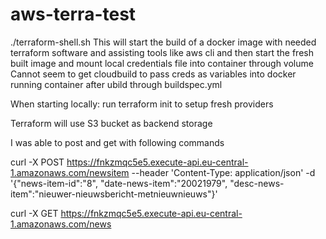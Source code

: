 # aws-terra-test

./terraform-shell.sh 
This will start the build of a docker image with needed terraform software and assisting tools like aws cli and then start the fresh built image and mount local credentials file into container through volume
Cannot seem to get cloudbuild to pass creds as variables into docker running container after ubild through buildspec.yml

When starting locally: run terraform init to setup fresh providers

Terraform will use S3 bucket as backend storage 

I was able to post and get with following commands

curl -X POST https://fnkzmqc5e5.execute-api.eu-central-1.amazonaws.com/newsitem  --header 'Content-Type: application/json' -d '{"news-item-id":"8", "date-news-item":"20021979", "desc-news-item":"nieuwer-nieuwsbericht-metnieuwnieuws"}'

curl -X GET https://fnkzmqc5e5.execute-api.eu-central-1.amazonaws.com/news
